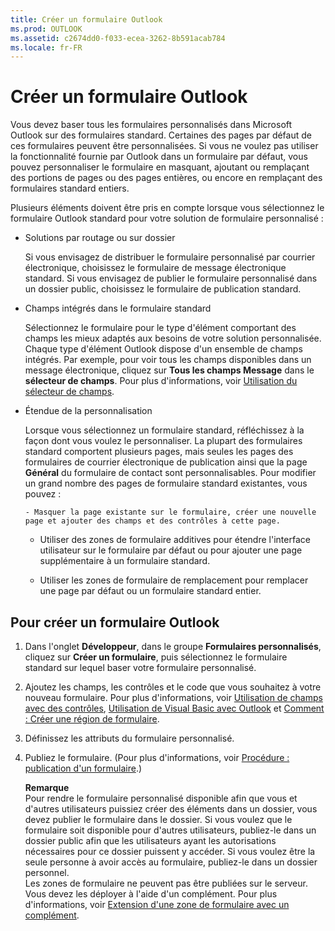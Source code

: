 ```yaml
---
title: Créer un formulaire Outlook
ms.prod: OUTLOOK
ms.assetid: c2674dd0-f033-ecea-3262-8b591acab784
ms.locale: fr-FR
---
```



# Créer un formulaire Outlook

Vous devez baser tous les formulaires personnalisés dans Microsoft Outlook sur des formulaires standard. Certaines des pages par défaut de ces formulaires peuvent être personnalisées. Si vous ne voulez pas utiliser la fonctionnalité fournie par Outlook dans un formulaire par défaut, vous pouvez personnaliser le formulaire en masquant, ajoutant ou remplaçant des portions de pages ou des pages entières, ou encore en remplaçant des formulaires standard entiers.
 

Plusieurs éléments doivent être pris en compte lorsque vous sélectionnez le formulaire Outlook standard pour votre solution de formulaire personnalisé :
 

- Solutions par routage ou sur dossier
    
    Si vous envisagez de distribuer le formulaire personnalisé par courrier électronique, choisissez le formulaire de message électronique standard. Si vous envisagez de publier le formulaire personnalisé dans un dossier public, choisissez le formulaire de publication standard.
    
 
- Champs intégrés dans le formulaire standard
    
    Sélectionnez le formulaire pour le type d'élément comportant des champs les mieux adaptés aux besoins de votre solution personnalisée. Chaque type d'élément Outlook dispose d'un ensemble de champs intégrés. Par exemple, pour voir tous les champs disponibles dans un message électronique, cliquez sur  **Tous les champs Message** dans le **sélecteur de champs**. Pour plus d'informations, voir  [Utilisation du sélecteur de champs](using-the-field-chooser.md).
    
 
- Étendue de la personnalisation
    
    Lorsque vous sélectionnez un formulaire standard, réfléchissez à la façon dont vous voulez le personnaliser. La plupart des formulaires standard comportent plusieurs pages, mais seules les pages des formulaires de courrier électronique de publication ainsi que la page  **Général** du formulaire de contact sont personnalisables. Pour modifier un grand nombre des pages de formulaire standard existantes, vous pouvez :
    
      - Masquer la page existante sur le formulaire, créer une nouvelle page et ajouter des champs et des contrôles à cette page.
    
 
  - Utiliser des zones de formulaire additives pour étendre l'interface utilisateur sur le formulaire par défaut ou pour ajouter une page supplémentaire à un formulaire standard.
    
 
  - Utiliser les zones de formulaire de remplacement pour remplacer une page par défaut ou un formulaire standard entier.
    
 

 

## Pour créer un formulaire Outlook


1. Dans l'onglet  **Développeur**, dans le groupe  **Formulaires personnalisés**, cliquez sur  **Créer un formulaire**, puis sélectionnez le formulaire standard sur lequel baser votre formulaire personnalisé.
    
 
2. Ajoutez les champs, les contrôles et le code que vous souhaitez à votre nouveau formulaire. Pour plus d'informations, voir  [Utilisation de champs avec des contrôles](using-fields-with-controls.md),  [Utilisation de Visual Basic avec Outlook](using-visual-basic-with-outlook.md) et [Comment : Créer une région de formulaire](create-a-form-region.md).
    
 
3. Définissez les attributs du formulaire personnalisé.
    
 
4. Publiez le formulaire. (Pour plus d'informations, voir  [Procédure : publication d'un formulaire](publish-a-form.md).)
    
     **Remarque**<BR/>   Pour rendre le formulaire personnalisé disponible afin que vous et d'autres utilisateurs puissiez créer des éléments dans un dossier, vous devez publier le formulaire dans le dossier. Si vous voulez que le formulaire soit disponible pour d'autres utilisateurs, publiez-le dans un dossier public afin que les utilisateurs ayant les autorisations nécessaires pour ce dossier puissent y accéder. Si vous voulez être la seule personne à avoir accès au formulaire, publiez-le dans un dossier personnel. <BR/>Les zones de formulaire ne peuvent pas être publiées sur le serveur. Vous devez les déployer à l'aide d'un complément. Pour plus d'informations, voir [Extension d'une zone de formulaire avec un complément](extending-a-form-region-with-an-add-in.md). 

